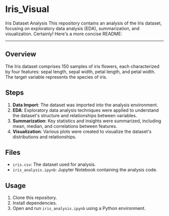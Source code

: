 # Iris_Visual
Iris Dataset Analysis This repository contains an analysis of the Iris dataset, focusing on exploratory data analysis (EDA), summarization, and visualization.
Certainly! Here's a more concise README:

---

## Overview

The Iris dataset comprises 150 samples of iris flowers, each characterized by four features: sepal length, sepal width, petal length, and petal width. The target variable represents the species of iris.

## Steps

1. **Data Import**: The dataset was imported into the analysis environment.
2. **EDA**: Exploratory data analysis techniques were applied to understand the dataset's structure and relationships between variables.
3. **Summarization**: Key statistics and insights were summarized, including mean, median, and correlations between features.
4. **Visualization**: Various plots were created to visualize the dataset's distributions and relationships.

## Files

- `iris.csv`: The dataset used for analysis.
- `iris_analysis.ipynb`: Jupyter Notebook containing the analysis code.

## Usage

1. Clone this repository.
2. Install dependencies.
3. Open and run `iris_analysis.ipynb` using a Python environment.
